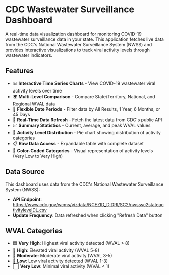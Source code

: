 # CDC Wastewater Surveillance Dashboard

A real-time data visualization dashboard for monitoring COVID-19 wastewater surveillance data in your state. This application fetches live data from the CDC's National Wastewater Surveillance System (NWSS) and provides interactive visualizations to track viral activity levels through wastewater indicators.

## Features

- 📊 **Interactive Time Series Charts** - View COVID-19 wastewater viral activity levels over time
- 🌍 **Multi-Level Comparison** - Compare State/Territory, National, and Regional WVAL data
- 📅 **Flexible Date Periods** - Filter data by All Results, 1 Year, 6 Months, or 45 Days
- 🔄 **Real-Time Data Refresh** - Fetch the latest data from CDC's public API
- 📈 **Summary Statistics** - Current, average, and peak WVAL values
- 🥧 **Activity Level Distribution** - Pie chart showing distribution of activity categories
- 📋 **Raw Data Access** - Expandable table with complete dataset
- 🎨 **Color-Coded Categories** - Visual representation of activity levels (Very Low to Very High)

## Data Source

This dashboard uses data from the CDC's National Wastewater Surveillance System (NWSS):
- **API Endpoint**: https://www.cdc.gov/wcms/vizdata/NCEZID_DIDRI/SC2/nwsssc2stateactivitylevelDL.csv
- **Update Frequency**: Data refreshed when clicking "Refresh Data" button

## WVAL Categories

- 🟦 **Very High**: Highest viral activity detected (WVAL > 8)
- 🔷 **High**: Elevated viral activity (WVAL 5-8)
- 🔹 **Moderate**: Moderate viral activity (WVAL 3-5)
- 🔸 **Low**: Low viral activity detected (WVAL 1-3)
- ⬜ **Very Low**: Minimal viral activity (WVAL < 1)

